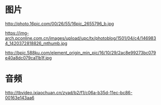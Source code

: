 # 图片

http://photo.16pic.com/00/26/55/16pic_2655796_b.jpg

https://img-arch.pconline.com.cn/images/upload/upc/tx/photoblog/1501/04/c4/1469834_1420372818826_mthumb.jpg

http://bpic.588ku.com/element_origin_min_pic/16/10/29/2ac8e99273bc079e40a8dc079ca11b1f.jpg

# 音频

http://tbvideo.ixiaochuan.cn/zyad/b2/f1/c06a-b35d-11ec-bc86-00163e143aa6
